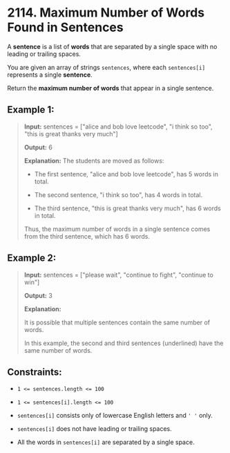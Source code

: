 # 2114. Maximum Number of Words Found in Sentences

A **sentence** is a list of **words** that are separated by a single space with no leading or trailing spaces.

You are given an array of strings `sentences`, where each `sentences[i]` represents a single **sentence**.

Return the **maximum number of words** that appear in a single sentence.

## Example 1:

> **Input:** sentences = ["alice and bob love leetcode", "i think so too", "this is great thanks very much"]
>
> **Output:** 6
>
> **Explanation:** The students are moved as follows:
>
> - The first sentence, "alice and bob love leetcode", has 5 words in total.
>
> - The second sentence, "i think so too", has 4 words in total.
>
> - The third sentence, "this is great thanks very much", has 6 words in total.
>
> Thus, the maximum number of words in a single sentence comes from the third sentence, which has 6 words.

## Example 2:

> **Input:** sentences = ["please wait", "continue to fight", "continue to win"]
>
> **Output:** 3
>
> **Explanation:**
>
> It is possible that multiple sentences contain the same number of words.
>
> In this example, the second and third sentences (underlined) have the same number of words.

## Constraints:

- `1 <= sentences.length <= 100`

- `1 <= sentences[i].length <= 100`

- `sentences[i]` consists only of lowercase English letters and `' '` only.

- `sentences[i]` does not have leading or trailing spaces.

- All the words in `sentences[i]` are separated by a single space.
